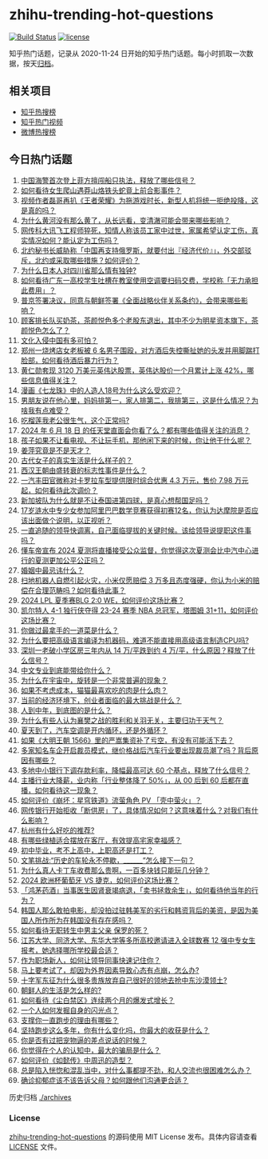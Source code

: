 # zhihu-trending-hot-questions

[![Build Status](https://github.com/justjavac/zhihu-trending-hot-questions/workflows/ci/badge.svg?branch=master)](https://github.com/justjavac/zhihu-trending-hot-questions/actions)
[![license](https://img.shields.io/github/license/justjavac/zhihu-trending-hot-questions)](https://github.com/justjavac/zhihu-trending-hot-questions/blob/master/LICENSE)

知乎热门话题，记录从 2020-11-24
日开始的知乎热门话题。每小时抓取一次数据，按天[归档](./archives)。

## 相关项目

- [知乎热搜榜](https://github.com/justjavac/zhihu-trending-top-search)
- [知乎热门视频](https://github.com/justjavac/zhihu-trending-hot-video)
- [微博热搜榜](https://github.com/justjavac/weibo-trending-hot-search)

## 今日热门话题

<!-- BEGIN -->
<!-- 最后更新时间 Wed Jun 19 2024 06:03:19 GMT+0800 (China Standard Time) -->

1. [中国海警首次登上菲方擅闯船只执法，释放了哪些信号？](https://www.zhihu.com/question/659239821)
1. [如何看待女生爬山遇莽山烙铁头蛇竟上前合影事件？](https://www.zhihu.com/question/659061880)
1. [视频作者磊哥再扒《王者荣耀》为拖游戏时长，新型人机将统一拒绝投降，这是真的吗？](https://www.zhihu.com/question/659275443)
1. [为什么黄河没有那么黄了，从长远看，变清澈可能会带来哪些影响？](https://www.zhihu.com/question/658077078)
1. [网传科大讯飞工程师猝死，知情人称该员工家中过世，家属希望认定工伤，真实情况如何？能认定为工伤吗？](https://www.zhihu.com/question/659256554)
1. [北约秘书长威胁称「中国再支持俄罗斯，就要付出『经济代价』」，外交部驳斥，北约或采取哪些措施？如何评价？](https://www.zhihu.com/question/659229528)
1. [为什么日本人对四川省那么情有独钟?](https://www.zhihu.com/question/368911970)
1. [如何看待广东一高校学生吐槽在教室使用空调要扫码交费，学校称「无力承担此费用」？](https://www.zhihu.com/question/659022622)
1. [普京签署决议，同意与朝鲜签署《全面战略伙伴关系条约》，会带来哪些影响？](https://www.zhihu.com/question/659242683)
1. [顾客排长队买奶茶，茶颜悦色多个老股东退出，其中不少为明星资本旗下，茶颜悦色怎么了？](https://www.zhihu.com/question/659221870)
1. [文化入侵中国有多可怕？](https://www.zhihu.com/question/659060026)
1. [郑州一烧烤店女老板被 6 名男子围殴，对方酒后失控撕扯她的头发并用脚踹打脸部，如何看待酒后暴力行为？](https://www.zhihu.com/question/659140365)
1. [黄仁勋套现 3120 万美元英伟达股票，英伟达股价一个月累计上涨 42%，哪些信息值得关注？](https://www.zhihu.com/question/659221160)
1. [漫画《七龙珠》中的人造人18号为什么这么受欢迎？](https://www.zhihu.com/question/659123745)
1. [男朋友说在他心里，妈妈排第一，家人排第二，我排第三，这是什么情况？为啥我有点难受？](https://www.zhihu.com/question/659128027)
1. [吃榴莲我老公很生气，这个正常吗?](https://www.zhihu.com/question/658814329)
1. [2024 年 6 月 18 日 的任天堂直面会你看了么？都有哪些值得关注的消息？](https://www.zhihu.com/question/659267979)
1. [孩子如果不让看电视、不让玩手机，那他闲下来的时候，你让他干什么呢？](https://www.zhihu.com/question/658976455)
1. [姜萍究竟是不是天才？](https://www.zhihu.com/question/659051219)
1. [古代女子的真实生活是什么样子的？](https://www.zhihu.com/question/48232063)
1. [西汉王朝由盛转衰的标志性事件是什么？](https://www.zhihu.com/question/544185256)
1. [一汽丰田官微称对卡罗拉车型提供限时综合优惠 4.3 万元，售价 7.98 万元起，如何看待此次调价？](https://www.zhihu.com/question/659233377)
1. [新加坡队为什么就是不让泰国进第四球，是真心想帮国足吗？](https://www.zhihu.com/question/659268314)
1. [17岁涟水中专少女参加阿里巴巴数学竞赛获得初赛12名，你认为达摩院是否应该出面做个说明，以正视听？](https://www.zhihu.com/question/659211823)
1. [一直追随的领导快调离，自己面临提拔的关键时候。该给领导说提职这件事吗？](https://www.zhihu.com/question/655500352)
1. [懂车帝宣布 2024 夏测将直播接受公众监督，你觉得这次夏测会比中汽中心进行的夏测更加公平公正吗？](https://www.zhihu.com/question/659227714)
1. [婚姻中最忌讳什么？](https://www.zhihu.com/question/658825216)
1. [扫地机器人自燃引起火灾，小米仅愿赔偿 3 万多且态度强硬，你认为小米的赔偿在合理范畴吗？如何看待此事？](https://www.zhihu.com/question/659134361)
1. [2024 LPL 夏季赛BLG 2:0 WE，如何评价这场比赛？](https://www.zhihu.com/question/659267470)
1. [凯尔特人 4-1 独行侠夺得 23-24 赛季 NBA 总冠军，塔图姆 31+11，如何评价这场比赛？](https://www.zhihu.com/question/659212279)
1. [你做过最拿手的一道菜是什么？](https://www.zhihu.com/question/623337883)
1. [为什么要把高级语言编译为机器码，难道不能直接用高级语言制造CPU吗?](https://www.zhihu.com/question/658763034)
1. [深圳一老破小学区房三年内从 14 万/平跌到约 4 万/平，什么原因？释放了什么信号？](https://www.zhihu.com/question/659212632)
1. [中文专业到底能带给你什么？](https://www.zhihu.com/question/63822098)
1. [为什么在宇宙中，旋转是一个非常普遍的现象？](https://www.zhihu.com/question/658888137)
1. [如果不考虑成本，猫猫最喜欢吃的肉是什么肉？](https://www.zhihu.com/question/657990201)
1. [当前的经济环境下，创业者面临的最大挑战是什么？](https://www.zhihu.com/question/659025726)
1. [人到中年，到底图的是什么？](https://www.zhihu.com/question/657691747)
1. [为什么有些人认为襄樊之战的胜利和关羽无关，主要归功于天气？](https://www.zhihu.com/question/659123252)
1. [夏天到了，汽车空调是开内循环，还是外循环？](https://www.zhihu.com/question/657925427)
1. [如果《大明王朝 1566》里的严嵩集资补了亏空，有没有可能活下去？](https://www.zhihu.com/question/656220683)
1. [多家知名车企开启裁员模式，继价格战后汽车行业要出现裁员潮了吗？背后原因有哪些？](https://www.zhihu.com/question/659160483)
1. [多地中小银行下调存款利率，降幅最高可达 60 个基点，释放了什么信号？](https://www.zhihu.com/question/659183387)
1. [主播行业大降薪，业内称「行业整体降了 50%」，从 00 后到 60 后都在直播，如何看待这一现象？](https://www.zhihu.com/question/659183821)
1. [如何评价《崩坏：星穹铁道》流萤角色 PV 「壳中萤火」？](https://www.zhihu.com/question/659226049)
1. [网传银行开始拒收「断供房」了，具体情况如何？这意味着什么？对我们有什么影响？](https://www.zhihu.com/question/659129048)
1. [杭州有什么好吃的推荐?](https://www.zhihu.com/question/21086455)
1. [有哪些绿植适合摆放在客厅，有效提高宅家幸福感？](https://www.zhihu.com/question/654385963)
1. [初中毕业，考不上高中，上职高还是打工？](https://www.zhihu.com/question/659178060)
1. [文笔挑战:“历史的车轮永不停歇，______”怎么接下一句？](https://www.zhihu.com/question/659181378)
1. [为什么真人卡丁车收费那么贵啊，一百多块钱只能玩几分钟？](https://www.zhihu.com/question/433682522)
1. [2024 欧洲杯葡萄牙 VS 捷克，如何评价这场比赛？](https://www.zhihu.com/question/659220837)
1. [「鸿茅药酒」当事医生因肾衰竭病退，「卖书拯救余生」，如何看待他当年的行为？](https://www.zhihu.com/question/659121476)
1. [韩国人那么敢拍电影，却没拍过驻韩美军的劣行和韩资背后的美资，是因为美国人所作所为在韩国没有存在感吗？](https://www.zhihu.com/question/419978359)
1. [如何看待无职转生中男主父亲 保罗的死？](https://www.zhihu.com/question/446920195)
1. [江苏大学、同济大学、东华大学等多所高校邀请进入全球数赛 12 强中专女生报考，她选择哪所学校最合适？](https://www.zhihu.com/question/658929591)
1. [作为职场新人，如何让领导同事快速记住你？](https://www.zhihu.com/question/650256667)
1. [马上要考试了，却因为外界因素导致心态有点崩，怎么办?](https://www.zhihu.com/question/658761063)
1. [十字军东征为什么很多贵族放弃自己很好的领地去抢中东沙漠领土?](https://www.zhihu.com/question/659192698)
1. [朝鲜人的生活是怎么样的?](https://www.zhihu.com/question/594062224)
1. [如何看待《尘白禁区》连续两个月的爆发式增长？](https://www.zhihu.com/question/658961077)
1. [一个人如何发掘自身的闪光点？](https://www.zhihu.com/question/658940271)
1. [支撑你一直跑步的理由有哪些？](https://www.zhihu.com/question/656095017)
1. [坚持跑步这么多年，你有什么变化吗，你最大的收获是什么？](https://www.zhihu.com/question/658305150)
1. [你是否有过把宠物逼的差点说话的时候？](https://www.zhihu.com/question/648656955)
1. [你觉得在个人的认知中，最大的骗局是什么？](https://www.zhihu.com/question/658294983)
1. [如何评价《如懿传》中周迅的造型？](https://www.zhihu.com/question/290962573)
1. [总是陷入恍惚和混乱当中，对什么事都提不劲，和人交流也很困难怎么办？](https://www.zhihu.com/question/658846222)
1. [确诊抑郁症该不该告诉父母？如何跟他们沟通更合适？](https://www.zhihu.com/question/658763105)

<!-- END -->

历史归档 [./archives](./archives)

### License

[zhihu-trending-hot-questions](https://github.com/justjavac/zhihu-trending-hot-questions)
的源码使用 MIT License 发布。具体内容请查看 [LICENSE](./LICENSE) 文件。
